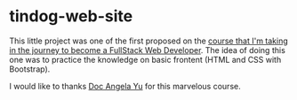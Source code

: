 # tindog-web-site

This little project was one of the first proposed on the <a href="https://www.udemy.com/course/the-complete-web-development-bootcamp/">course that I'm taking in the journey to become a FullStack Web Developer</a>.
The idea of doing this one was to practice the knowledge on basic frontent (HTML and CSS with Bootstrap).

I would like to thanks <a href="https://www.udemy.com/user/4b4368a3-b5c8-4529-aa65-2056ec31f37e/">Doc Angela Yu</a> for this marvelous course.
